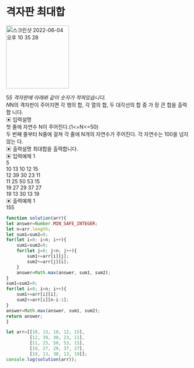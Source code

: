 # 격자판 최대합
<img width="172" alt="스크린샷 2022-06-04 오후 10 35 28" src="https://user-images.githubusercontent.com/87293880/172002300-df5ab9b2-1498-40fa-9370-a6df4f8eb59d.png">

5*5 격자판에 아래롸 같이 숫자가 적혀있습니다.     
N*N의 격자판이 주어지면 각 행의 합, 각 열의 합, 두 대각선의 합 중 가 장 큰 합을 출력합 니다.      
▣ 입력설명      
첫 줄에 자연수 N이 주어진다.(1<=N<=50)     
두 번째 줄부터 N줄에 걸쳐 각 줄에 N개의 자연수가 주어진다. 각 자연수는 100을 넘지 않는 다.      
▣ 출력설명 최대합을 출력합니다.      
▣ 입력예제 1      
5      
10 13 10 12 15   
12 39 30 23 11   
11 25 50 53 15   
19 27 29 37 27     
19 13 30 13 19      
▣ 출력예제 1      
155     
```js
function solution(arr){  
let answer=Number.MIN_SAFE_INTEGER;
let n=arr.length;
let sum1=sum2=0;
for(let i=0; i<n; i++){
    sum1=sum2=0;
    for(let j=0; j<n; j++){
        sum1+=arr[i][j];
        sum2+=arr[j][i];
    }
    answer=Math.max(answer, sum1, sum2);
}
sum1=sum2=0;
for(let i=0; i<n; i++){
    sum1+=arr[i][i];
    sum2+=arr[i][n-i-1];
}  
answer=Math.max(answer, sum1, sum2); 
return answer;
}

let arr=[[10, 13, 10, 12, 15], 
         [12, 39, 30, 23, 11],
         [11, 25, 50, 53, 15],
         [19, 27, 29, 37, 27],
         [19, 13, 30, 13, 19]];
console.log(solution(arr));
```
